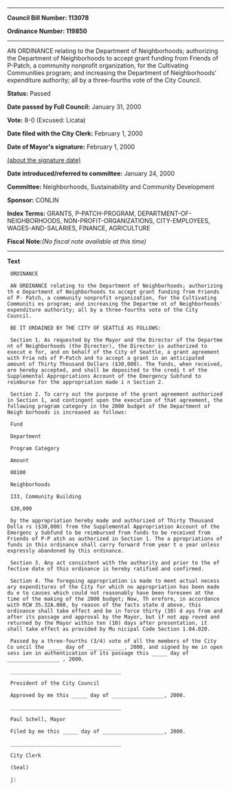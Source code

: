 

********

**Council Bill Number: 113078**
   
**Ordinance Number: 119850**
********

 AN ORDINANCE relating to the Department of Neighborhoods; authorizing the Department of Neighborhoods to accept grant funding from Friends of P-Patch, a community nonprofit organization, for the Cultivating Communities program; and increasing the Department of Neighborhoods' expenditure authority; all by a three-fourths vote of the City Council.

**Status:** Passed
   
**Date passed by Full Council:** January 31, 2000
   
**Vote:** 8-0 (Excused: Licata)
   
**Date filed with the City Clerk:** February 1, 2000
   
**Date of Mayor's signature:** February 1, 2000
   
[(about the signature date)](/~public/approvaldate.htm)
   
   
   
**Date introduced/referred to committee:** January 24, 2000
   
**Committee:** Neighborhoods, Sustainability and Community Development
   
**Sponsor:** CONLIN
   
   
**Index Terms:** GRANTS, P-PATCH-PROGRAM, DEPARTMENT-OF-NEIGHBORHOODS, NON-PROFIT-ORGANIZATIONS, CITY-EMPLOYEES, WAGES-AND-SALARIES, FINANCE, AGRICULTURE

**Fiscal Note:**_(No fiscal note available at this time)_

********

**Text**
   
```
 ORDINANCE

 AN ORDINANCE relating to the Department of Neighborhoods; authorizing th e Department of Neighborhoods to accept grant funding from Friends of P- Patch, a community nonprofit organization, for the Cultivating Communiti es program; and increasing the Departme nt of Neighborhoods' expenditure authority; all by a three-fourths vote of the City Council.

 BE IT ORDAINED BY THE CITY OF SEATTLE AS FOLLOWS:

 Section 1. As requested by the Mayor and the Director of the Departme nt of Neighborhoods (the Director), the Director is authorized to execut e for, and on behalf of the City of Seattle, a grant agreement with Frie nds of P-Patch and to accept a grant in an anticipated amount of Thirty Thousand Dollars ($30,000). The funds, when received, are hereby accepted, and shall be deposited to the credi t of the Supplemental Appropriations Account of the Emergency Subfund to reimburse for the appropriation made i n Section 2.

 Section 2. To carry out the purpose of the grant agreement authorized in Section 1, and contingent upon the execution of that agreement, the following program category in the 2000 budget of the Department of Neigh borhoods is increased as follows:

 Fund

 Department

 Program Category

 Amount

 00100

 Neighborhoods

 I33, Community Building

 $30,000

 by the appropriation hereby made and authorized of Thirty Thousand Dolla rs ($30,000) from the Supplemental Appropriation Account of the Emergenc y Subfund to be reimbursed from funds to be received from Friends of P-P atch as authorized in Section 1. The a ppropriations of funds in this ordinance shall carry forward from year t o year unless expressly abandoned by this ordinance.

 Section 3. Any act consistent with the authority and prior to the ef fective date of this ordinance is hereby ratified and confirmed.

 Section 4. The foregoing appropriation is made to meet actual necess ary expenditures of the City for which no appropriation has been made du e to causes which could not reasonably have been foreseen at the time of the making of the 2000 budget; Now, Th erefore, in accordance with RCW 35.32A.060, by reason of the facts state d above, this ordinance shall take effect and be in force thirty (30) d ays from and after its passage and approval by the Mayor, but if not app roved and returned by the Mayor within ten (10) days after presentation, it shall take effect as provided by Mu nicipal Code Section 1.04.020.

 Passed by a three-fourths (3/4) vote of all the members of the City Co uncil the _____ day of ____________, 2000, and signed by me in open sess ion in authentication of its passage this _____ day of _________________ , 2000.

 ____________________________________

 President of the City Council

 Approved by me this _____ day of _________________, 2000.

 ____________________________________

 Paul Schell, Mayor

 Filed by me this _____ day of ____________________, 2000.

 ____________________________________

 City Clerk

 (Seal)

 j:

```
